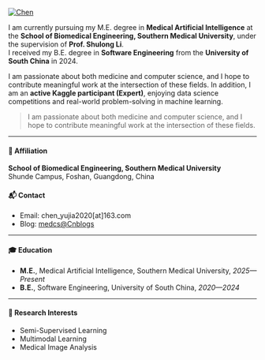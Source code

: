 <!--
 * @Descripttion: 
 * @Author: Yujia Chen
 * @version: 
 * @Date: 2025-09-14 10:44:13
 * @LastEditors: Yujia Chen
 * @LastEditTime: 2025-09-14 12:14:56
 * @FilePath: \doubletwo123.github.io\contents\home.md
-->


[![Chen](https://img.shields.io/badge/Chen-GitHub-blue?logo=github)](https://github.com/doubletwo123)

I am currently pursuing my M.E. degree in **Medical Artificial Intelligence** at the **School of Biomedical Engineering, Southern Medical University**, under the supervision of **Prof. Shulong Li**.  
I received my B.E. degree in **Software Engineering** from the **University of South China** in 2024.  

I am passionate about both medicine and computer science, and I hope to contribute meaningful work at the intersection of these fields.  In addition, I am an **active Kaggle participant (Expert)**, enjoying data science competitions and real-world problem-solving in machine learning.


> I am passionate about both medicine and computer science, and I hope to contribute meaningful work at the intersection of these fields. 

---

#### 🏫 Affiliation
**School of Biomedical Engineering, Southern Medical University**  
Shunde Campus, Foshan, Guangdong, China

#### 📬 Contact
- Email: chen_yujia2020[at]163.com  
- Blog: [medcs@Cnblogs](https://www.cnblogs.com/medcs)  

---

#### 🎓 Education
- **M.E.**, Medical Artificial Intelligence, Southern Medical University, *2025—Present*  
- **B.E.**, Software Engineering, University of South China, *2020—2024*  

---

#### 🔬 Research Interests
- Semi-Supervised Learning  
- Multimodal Learning  
- Medical Image Analysis  




